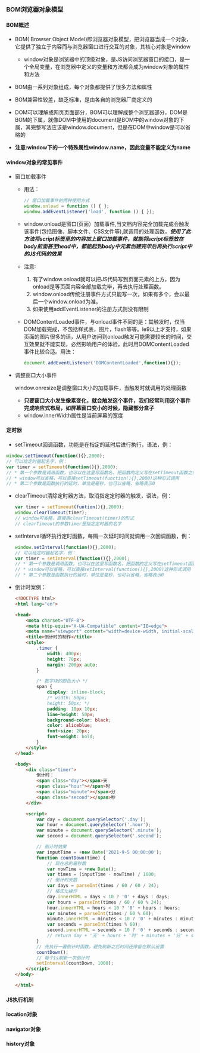 ### BOM浏览器对象模型

#### BOM概述
* BOM( Browser Object Model)即浏览器对象模型，把浏览器当成一个对象，它提供了独立于内容而与浏览器窗口进行交互的对象，其核心对象是window
  * window对象是浏览器中的顶级对象，是JS访问浏览器窗口的接口，是一个全局变量，在浏览器中定义的变量和方法都会成为window对象的属性和方法

* BOM由一系列对象组成，每个对象都提供了很多方法和属性

* BOM兼容性较差，缺乏标准，是由各自的浏览器厂商定义的

* DOM可以理解成网页页面部分，BOM可以理解成整个浏览器部分，DOM是BOM的下属，就像DOM中使用的document是BOM中的window对象的下属，其完整写法应该是window.document，但是在DOM中window是可以省略的
* **注意:window下的一个特殊属性window.name，因此变量不能定义为name**

#### window对象的常见事件

* 窗口加载事件

  * 用法：

    ```js
    // 窗口加载事件的两种使用方式
    window.onload = function () { };
    window.addEventListener('load', function () { });
    ```

  * window.onload是窗口(页面）加载事件,当文档内容完全加载完成会触发该事件(包括图像、脚本文件、CSS文件等),就调用的处理函数，***使用了此方法将script标签里的内容加上窗口加载事件，就能将script标签放在body前面甚至head中，都能起到body中元素创建完毕后再执行script中的JS代码的效果***

  * 注意∶

    1. 有了window.onload就可以把JS代码写到页面元素的上方，因为onload是等页面内容全部加载完毕，再去执行处理函数。
    2. window.onload传统注册事件方式只能写一次，如果有多个，会以最后一个window.onload为准。
    3. 如果使用addEventListener的注册方式则没有限制

  * DOMContentLoaded事件，与onload事件不同的是：其触发时，仅当DOM加载完成，不包括样式表，图片，flash等等。le9以上才支持，如果页面的图片很多的话，从用户访问到onload触发可能需要较长的时间，交互效果就不能实现，必然影响用户的体验，此时用DOMContentLoaded事件比较合适。用法：

    ```js
    document.addEventListener('DOMContentLoaded',function(){});
    ```

* 调整窗口大小事件

  window.onresize是调整窗口大小的加载事件，当触发时就调用的处理函数

  * **只要窗口大小发生像素变化，就会触发这个事件，我们经常利用这个事件完成响应式布局，如屏幕窗口变小的时候，隐藏部分盒子**
  * window.innerWidth属性是当前屏幕的宽度

#### 定时器

* setTimeout回调函数，功能是在指定的延时后进行执行，语法，例：

```js
window.setTimeout(function(){},2000);
// 可以给定时器起名字，例：
var timer = setTimeout(function(){},2000);
// * 第一个参数是调用函数，也可以在这里写函数名，把函数的定义写在setTimeout函数之外
// * window可以省略，可以直接setTimeout(function(){},2000)这种形式调用
// * 第二个参数是函数执行的延时，单位是毫秒，也可以省略，省略表示0
```

  * clearTimeout清除定时器方法，取消指定定时器的触发，语法，例：

    ```js
    var timer = setTimeout(funtion(){},2000);
    window.clearTimeout(timer);
    // window可省略，直接用clearTimeout(timer)的形式
    // clearTimeout的参数timer是指定定时器的名字
    ```

    

  * setInterval循环执行定时函数，每隔一次延时时间就调用一次回调函数，例：

    ```js
    window.setInterval(function(){},2000);
    // 可以给定时器起名字，例：
    var timer = setInterval(function(){},2000);
    // * 第一个参数是调用函数，也可以在这里写函数名，把函数的定义写在setTimeout函数之外
    // * window可以省略，可以直接setInterval(function(){},2000)这种形式调用
    // * 第二个参数是函数执行的延时，单位是毫秒，也可以省略，省略表示0
    ```

    

  * 倒计时案例：

    ```html
    <!DOCTYPE html>
    <html lang="en">
    
    <head>
        <meta charset="UTF-8">
        <meta http-equiv="X-UA-Compatible" content="IE=edge">
        <meta name="viewport" content="width=device-width, initial-scale=1.0">
        <title>倒计时的制作</title>
        <style>
            .timer {
                width: 400px;
                height: 70px;
                margin: 200px auto;
            }
    
            /* 数字块的颜色大小 */
            span {
                display: inline-block;
                /* width: 50px;
                height: 50px; */
                padding: 10px 10px;
                line-height: 50px;
                background-color: black;
                color: aliceblue;
                font-size: 20px;
                font-weight: bold;
            }
        </style>
    </head>
    
    <body>
        <div class="timer">
            倒计时：
            <span class="day"></span>天
            <span class="hour"></span>时
            <span class="minute"></span>分
            <span class="second"></span>秒
        </div>
    
        <script>
            var day = document.querySelector('.day');
            var hour = document.querySelector('.hour');
            var minute = document.querySelector('.minute');
            var second = document.querySelector('.second');
    
            // 倒计时效果
            var inputTime = +new Date('2021-9-5 00:00:00');
            function countDown(time) {
                // 现在总的毫秒数
                var nowTime = +new Date();
                var times = (inputTime - nowTime) / 1000;
                // 倒计时天数
                var days = parseInt(times / 60 / 60 / 24);
                // 格式化操作
                day.innerHTML = days < 10 ? '0' + days : days;
                var hours = parseInt(times / 60 / 60 % 24);
                hour.innerHTML = hours < 10 ? '0' + hours : hours;
                var minutes = parseInt(times / 60 % 60);
                minute.innerHTML = minutes < 10 ? '0' + minutes : minutes;
                var seconds = parseInt(times % 60);
                second.innerHTML = seconds < 10 ? '0' + seconds : seconds;
                // return day + '天' + hours + '时' + minutes + '分' + seconds + '秒';
            }
            // 先执行一遍倒计时函数，避免刷新之后时间还停留在默认设置
            countDown();
            // 每个1s刷新一次倒计时
            setInterval(countDown, 1000);
        </script>
    </body>
    
    </html>
    ```

    



#### JS执行机制

#### location对象

#### navigator对象

#### history对象

